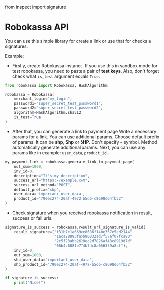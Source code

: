 from inspect import signature

# Robokassa API

You can use this simple library for create a link or
use that for checks a signatures.

Example:
* Firstly, create Robokassa instance. If you use this in sandbox mode for test robokassa,
you need to paste a pair of **test keys**.
Also, don't forget check what `is_test` argument equals `True`.
```python
from robokassa import Robokassa, HashAlgorithm

robokassa = Robokassa(
    merchant_login="my_login",
    password1="super_secret_test_password1",
    password2="super_secret_test_password2",
    algorithm=HashAlgorithm.sha512,
    is_test=True
)
```

* After that, you can generate a link to payment page
Write a necessary params for a link. You can use
additional params. Choose default prefix of params.
It can be **shp**, **Shp** or **SHP**. Don't specify
`=` symbol. Method automatically generate additional params.
Next, you can use any params like in example: `user_data`, 
`product_id`.

```python
my_payment_link = robokassa.generate_link_to_payment_page(
    out_sum=1000,
    inv_id=0,
    description="It's my description",
    success_url="https://example.com",
    success_url_method="POST",
    default_prefix="shp",
    user_data="important_user_data",
    product_id="790ec274-20af-4972-b5d6-c8698d64fb52"
)
```

* Check signature when you received robokassa notification
in result, success or fail urls.
```python
signature_is_success = robokassa.result_url_signature_is_valid(
    result_signature=("f31b7e1a669ee8686f14be357e5ed2144"
                      "1aca28893fa5b80032ad7f57af07fca80"
                      "2c5f23abb2628ec2d7826af43c8919d7d"
                      "06b4c6881e774b7dc8a056339a8cf"),
    inv_id=0,
    out_sum=1000,
    shp_user_data="important_user_data",
    shp_product_id="790ec274-20af-4972-b5d6-c8698d64fb52"
)

if signature_is_success:
    print("Nice!")
```